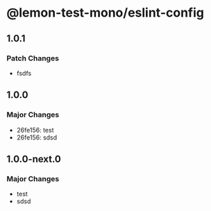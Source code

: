 # @lemon-test-mono/eslint-config

## 1.0.1

### Patch Changes

- fsdfs

## 1.0.0

### Major Changes

- 26fe156: test
- 26fe156: sdsd

## 1.0.0-next.0

### Major Changes

- test
- sdsd
